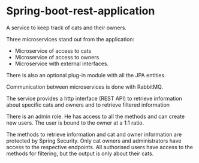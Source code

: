 # Spring-boot-rest-application
A service to keep track of cats and their owners.


Three microservices stand out from the application:

* Microservice of access to cats
* Microservice of access to owners
* Microservice with external interfaces.

There is also an optional plug-in module with all the JPA entities.

Communication between microservices is done with RabbitMQ.

The service provides a http interface (REST API) to retrieve information about specific cats and owners and to retrieve filtered information

There is an admin role. He has access to all the methods and can create new users. The user is bound to the owner at a 1:1 ratio.

The methods to retrieve information and cat and owner information are protected by Spring Security. Only cat owners and administrators have access to the respective endpoints. All authorised users have access to the methods for filtering, but the output is only about their cats.
